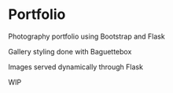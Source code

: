 # Portfolio
Photography portfolio using Bootstrap and Flask

Gallery styling done with Baguettebox

Images served dynamically through Flask

WIP
